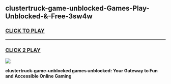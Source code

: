 
## clustertruck-game-unblocked-Games-Play-Unblocked-&-Free-3sw4w
<h3>
<a href="https://premium76.site?title=clustertruck-game-unblocked&ref=24A">CLICK TO PLAY</a></h3>
<hr>

<h3>
<a href="https://premium76.site?title=clustertruck-game-unblocked&ref=24A">CLICK 2 PLAY</a>
  
</h3>

<a href="https://premium76.site?title=clustertruck-game-unblocked&ref=24A"><img src="https://clearcache.store/games.png"></a>


**clustertruck-game-unblocked games unblocked: Your Gateway to Fun and Accessible Online Gaming**
